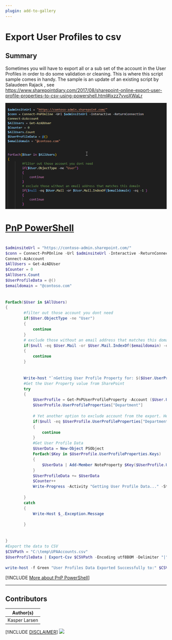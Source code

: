 ```yaml
---
plugin: add-to-gallery
---
```


# Export User Profiles to csv

## Summary

Sometimes you will have to export all or a sub set of the account in the User Profiles in order to do some validation or cleaning. This is where this script sample comes in handy.
The sample is an update of an existing script by Salaudeen Rajack , see https://www.sharepointdiary.com/2017/08/sharepoint-online-export-user-profile-properties-to-csv-using-powershell.html#ixzz7vvoXWaLr

![Example Screenshot](assets/example.png)


# [PnP PowerShell](#tab/pnpps)

```powershell

$adminsiteUrl = "https://contoso-admin.sharepoint.com/"
$conn = Connect-PnPOnline -Url $adminsiteUrl -Interactive -ReturnConnection
Connect-AzAccount
$AllUsers = Get-AzADUser 
$Counter = 0
$AllUsers.Count
$UserProfileData = @()
$emaildomain = "@contoso.com"


ForEach($User in $AllUsers)
{
        #filter out those account you dont need
        if($User.ObjectType -ne "User")
        {
            continue
        }
        # exclude those without an email address that matches this domain
        if($null -eq $User.Mail -or $User.Mail.IndexOf($emaildomain) -eq -1 )
        {
            continue
        }
        
        
        Write-host "`nGetting User Profile Property for: $($User.UserPrincipalName)" -f Yellow
        #Get the User Property value from SharePoint 
        try 
        {
            $UserProfile = Get-PnPUserProfileProperty -Account ($User.UserPrincipalName) -Connection $conn
            $UserProfile.UserProfileProperties["Department"]
            
            # Yet another option to exclude account from the export. Here we exclude account without a value in the Department field
            if($null -eq $UserProfile.UserProfileProperties["Department"] -or $UserProfile.UserProfileProperties["Department"] -eq "")
            {
                continue
            }
            #Get User Profile Data
            $UserData = New-Object PSObject
            ForEach($Key in $UserProfile.UserProfileProperties.Keys)
            { 
                $UserData | Add-Member NoteProperty $Key($UserProfile.UserProfileProperties[$Key])
            }
            $UserProfileData += $UserData
            $Counter++
            Write-Progress -Activity "Getting User Profile Data..." -Status "Getting User Profile $Counter of $($AllUsers.Count)" -PercentComplete (($Counter / $AllUsers.Count)  * 100)
        
        }
        catch 
        {
            Write-Host $_.Exception.Message
            
        }     
        

}
#Export the data to CSV
$CSVPath = "C:\temp\UPAAccounts.csv"
$UserProfileData | Export-Csv $CSVPath -Encoding utf8BOM -Delimiter "|"
   
write-host -f Green "User Profiles Data Exported Successfully to:" $CSVPath

```
[!INCLUDE [More about PnP PowerShell](../../docfx/includes/MORE-PNPPS.md)]
***

## Contributors

| Author(s) |
|-----------|
| Kasper Larsen |

[!INCLUDE [DISCLAIMER](../../docfx/includes/DISCLAIMER.md)]
<img src="https://m365-visitor-stats.azurewebsites.net/script-samples/scripts/spo-export-upa-accounts" aria-hidden="true" />
